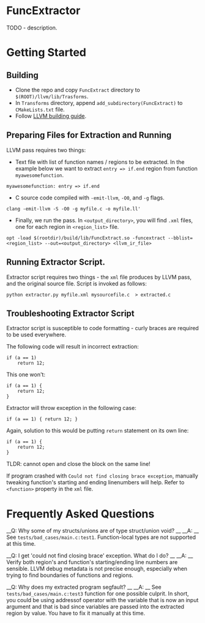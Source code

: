 # FuncExtractor
TODO - description.

# Getting Started
## Building
* Clone the repo and copy `FuncExtract` directory to `$(ROOT)/llvm/lib/Trasforms`.
* In `Transforms` directory, append `add_subdirectory(FuncExtract)` to `CMakeLists.txt` file.
* Follow [LLVM building guide](http://llvm.org/docs/GettingStarted.html).

## Preparing Files for Extraction and Running
LLVM pass requires two things:
* Text file with list of function names / regions to be extracted. In the example below we want to extract `entry => if.end` region from function `myawesomefunction`.

```
myawesomefunction: entry => if.end
```

* C source code compiled with `-emit-llvm`, `-O0`, and `-g` flags. 

```
clang -emit-llvm -S -O0 -g myfile.c -o myfile.ll'
```
* Finally, we run the pass. In `<output_directory>`, you will find `.xml` files, one for each region in `<region_list>` file.
```
opt -load $(rootdir)/build/lib/FuncExtract.so -funcextract --bblist=<region_list> --out=<output_directory> <llvm_ir_file>
```

## Running Extractor Script.
Extractor script requires two things - the `xml` file produces by LLVM pass, and the original source file. Script is invoked as follows:

```
python extractor.py myfile.xml mysourcefile.c  > extracted.c 
```

## Troubleshooting Extractor Script
Extractor script is susceptible to code formatting - curly braces are required to be used everywhere.

The following code will result in incorrect extraction:

``` 
if (a == 1) 
	return 12;
```

This one won't:
``` 
if (a == 1) {
	return 12;
}
```

Extractor will throw exception in the following case:

``` 
if (a == 1) { return 12; }
```

Again, solution to this would be putting `return` statement on its own line:

``` 
if (a == 1) {
	return 12;
}
```
TLDR: cannot open and close the block on the same line!

If program crashed with `Could not find closing brace exception`, manually tweaking function's starting and ending linenumbers will help. Refer to `<function>` property in the `xml` file.


# Frequently Asked Questions

__Q: Why some of my structs/unions are of type struct/union void? __
__A: __  See `tests/bad_cases/main.c:test1`. Function-local types are not supported at this time.

__Q: I get 'could not find closing brace' exception. What do I do? __
__A: __ Verify both region's and function's starting/ending line numbers are sensible. LLVM debug metadata is not precise enough, especially when trying to find boundaries of functions and regions. 

__Q: Why does my extracted program segfault? __
__A: __ See `tests/bad_cases/main.c:test3` function for one possible culprit. In short, you could be using addressof operator with the variable that is now an input argument and that is bad since variables are passed into the extracted region by value. You have to fix it manually at this time. 
